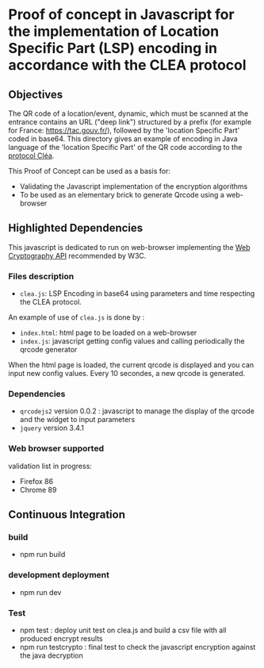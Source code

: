 # Proof of concept in Javascript for the implementation of Location Specific Part (LSP) encoding in accordance with the CLEA protocol

## Objectives

The QR code of a location/event, dynamic, which must be scanned at the entrance contains an URL ("deep link") structured by a prefix (for example for France: https://tac.gouv.fr/), followed by the 'location Specific Part' coded in base64. This directory gives an example of encoding in Java language of the 'location Specific Part' of the QR code according to the [protocol Cléa](https://hal.inria.fr/hal-03146022).

This Proof of Concept can be used as a basis for:

* Validating the Javascript implementation of the encryption algorithms
* To be used as an elementary brick to generate Qrcode using a web-browser

## Highlighted Dependencies

This javascript is dedicated to run on web-browser implementing the [Web Cryptography API](https://www.w3.org/TR/WebCryptoAPI/) recommended by W3C.

### Files description

* `clea.js`: LSP Encoding in base64 using parameters and time respecting the CLEA protocol.

An example of use of `clea.js` is done by :

* `index.html`: html page to be loaded on a web-browser
* `index.js`: javascript getting config values and calling periodically the qrcode generator

When the html page is loaded, the current qrcode is displayed and you can input new config values. Every 10 secondes, a new qrcode is generated.

### Dependencies
* `qrcodejs2` version 0.0.2 : javascript to manage the display of the qrcode and the widget to input parameters
* `jquery` version 3.4.1

### Web browser supported

validation list in progress:

* Firefox 86
* Chrome 89

## Continuous Integration

### build
* npm run build

### development deployment
* npm run dev

### Test
* npm test : deploy unit test on clea.js and build a csv file with all produced encrypt results
* npm run testcrypto : final test to check the javascript encryption against the java decryption

